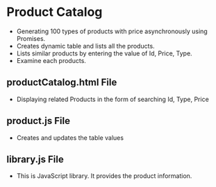 # Product Catalog
* Generating 100 types of products with price asynchronously using Promises.
* Creates dynamic table and lists all the products.
* Lists similar products by entering the value of Id, Price, Type.
* Examine each products.

## productCatalog.html File
* Displaying related Products in the form of searching Id, Type, Price

## product.js File
* Creates and updates the table values
 
## library.js File
* This is JavaScript library. It provides the product information.
